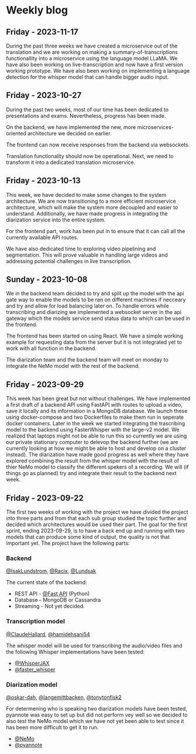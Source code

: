 # Weekly blog

## Friday - 2023-11-17
During the past three weeks we have created a microservice out of the translation and we are working on making a summary-of-transcriptions functionallity into a microservice using the language model LLaMA.
We have also been working on live-transcription and now have a first version working prototype. We have also been working on implementing a language detection for the whisper model that can handle bigger audio input. 

## Friday - 2023-10-27

During the past two weeks, most of our time has been dedicated to presentations and exams. Nevertheless, progress has been made.

On the backend, we have implemented the new, more microservices-oriented architecture we decided on earlier.

The frontend can now receive responses from the backend via websockets.

Translation functionality should now be operational. Next, we need to transform it into a dedicated translation microservice.

## Friday - 2023-10-13
This week, we have decided to make some changes to the system architecture. We are now transitioning to a more efficient microservice architecture, which will make the system more decoupled and easier to understand. Additionally, we have made progress in integrating the diarization service into the entire system.

For the frontend part, work has been put in to ensure that it can call all the currently available API routes.

We have also dedicated time to exploring video pipelining and segmentation. This will prove valuable in handling large videos and addressing potential challenges in live transcription.


## Sunday - 2023-10-08
We in the backend team decided to try and split up the model with the api gate way to enable the models to be ran on different machines if necceary and try and allow for load balancing later on. To handle errors while transcribing and diarizing we implemented a websocket server in the api gateway which the models service send status data to which can be used in the frontend. 

The frontend has been started on using React. We have a simple working example for requesting data from the server but it is not integrated yet to work with all function in the backend. 

The diarization team and the backend team will meet on monday to integrate the NeMo model with the rest of the backend.

## Friday - 2023-09-29
This week has been great but not without challenges. We have implemented a first draft of a backend API using FastAPI with routes to upload a video, save it locally and its information in a MongoDB database. We launch these using docker-compose and two Dockerfiles to make them run in seperate docker containers. Later in the week we started integrating the trascribing model to the backend using FasterWhisper with the large-v2 model. We realized that laptops might not be able to run this so currently we are using our private stationary computer to delevop the backend further (we are currently looking at how we might be able to host and develop on a cluster instead). The diarization have made good progress as well where they have explored combining the result from the whisper model with the result of thier NeMo model to classify the different spekers of a recording. We will (if things go as planned) try and integrate their result to the backend next week.

## Friday - 2023-09-22
The first two weeks of working with the project we have divided the project into three parts and from that each sub group studied the topic further and decided which architectures would be used their part. The goal for the first sprint, ending 2023-09-29, is to have a back end up and running with two models that can produce some kind of output, the quality is not that important yet. The project have the following parts:

### Backend
[@IsakLundstrom](https://github.com/IsakLundstrom), [@Racix](https://www.github.com/Racix), [@Lundsak](https://github.com/Lundsak)

The current state of the backend: 
* REST API - [@Fast API](https://fastapi.tiangolo.com/) (Python)
* Database - MongoDB or Cassandra
* Streaming - Not yet decided.
  
### Transcription model
[@ClaudeHallard](https://github.com/ClaudeHallard), [@hamidehsani54](https://github.com/hamidehsani54)

The whisper model will be used for transcribing the audio/video files and the following Whisper implementations have been tested:
* [@WhisperJAX](https://github.com/sanchit-gandhi/whisper-jax)
* [@faster_whisper](https://github.com/guillaumekln/faster-whisper)
  
### Diarization model
[@oskar-dah](https://github.com/oskar-dah), [@langemittbacken](https://github.com/langemittbacken), [@tonytonfisk2](https://github.com/tonytonfisk2)

For determening who is speaking two diarization models have been tested, pyannote was easy to set up but did not perform vey well so we decided to also test the NeMo model which we have not yet been able to test since it has been more difficult to get it to run. 
* [@NeMo](https://docs.nvidia.com/deeplearning/nemo/user-guide/docs/en/stable/asr/speaker_diarization/intro.html)
* [@pyannote](https://github.com/pyannote/pyannote-audio)

